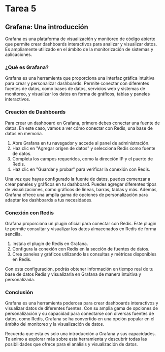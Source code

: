 # Tarea 5

## Grafana: Una introducción

Grafana es una plataforma de visualización y monitoreo de código abierto que permite crear dashboards interactivos para analizar y visualizar datos. Es ampliamente utilizado en el ámbito de la monitorización de sistemas y aplicaciones.

### ¿Qué es Grafana?

Grafana es una herramienta que proporciona una interfaz gráfica intuitiva para crear y personalizar dashboards. Permite conectar con diferentes fuentes de datos, como bases de datos, servicios web y sistemas de monitoreo, y visualizar los datos en forma de gráficos, tablas y paneles interactivos.

### Creación de Dashboards

Para crear un dashboard en Grafana, primero debes conectar una fuente de datos. En este caso, vamos a ver cómo conectar con Redis, una base de datos en memoria.

1. Abre Grafana en tu navegador y accede al panel de administración.
2. Haz clic en "Agregar origen de datos" y selecciona Redis como fuente de datos.
3. Completa los campos requeridos, como la dirección IP y el puerto de Redis.
4. Haz clic en "Guardar y probar" para verificar la conexión con Redis.

Una vez que hayas configurado la fuente de datos, puedes comenzar a crear paneles y gráficos en tu dashboard. Puedes agregar diferentes tipos de visualizaciones, como gráficos de líneas, barras, tablas y más. Además, Grafana ofrece una amplia gama de opciones de personalización para adaptar los dashboards a tus necesidades.

### Conexión con Redis

Grafana proporciona un plugin oficial para conectar con Redis. Este plugin te permite consultar y visualizar los datos almacenados en Redis de forma sencilla.

1. Instala el plugin de Redis en Grafana.
2. Configura la conexión con Redis en la sección de fuentes de datos.
3. Crea paneles y gráficos utilizando las consultas y métricas disponibles en Redis.

Con esta configuración, podrás obtener información en tiempo real de tu base de datos Redis y visualizarla en Grafana de manera intuitiva y personalizada.

### Conclusión

Grafana es una herramienta poderosa para crear dashboards interactivos y visualizar datos de diferentes fuentes. Con su amplia gama de opciones de personalización y su capacidad para conectarse con diversas fuentes de datos, como Redis, Grafana se ha convertido en una opción popular en el ámbito del monitoreo y la visualización de datos.

Recuerda que esta es solo una introducción a Grafana y sus capacidades. Te animo a explorar más sobre esta herramienta y descubrir todas las posibilidades que ofrece para el análisis y visualización de datos.
